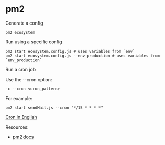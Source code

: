 # pm2 

Generate a config

```pm2 ecosystem```

Run using a specific config 

```
pm2 start ecosystem.config.js # uses variables from `env`
pm2 start ecosystem.config.js --env production # uses variables from `env_production`
```

Run a cron job

Use the --cron option:

```
-c --cron <cron_pattern>
````

For example:

```
pm2 start sendMail.js --cron "*/15 * * * *"
```

[Cron in English](https://crontab.guru)

Resources:
- [pm2 docs](https://pm2.io/doc/en/runtime/guide/ecosystem-file/?utm_source=pm2&utm_medium=website&utm_campaign=rebranding)

